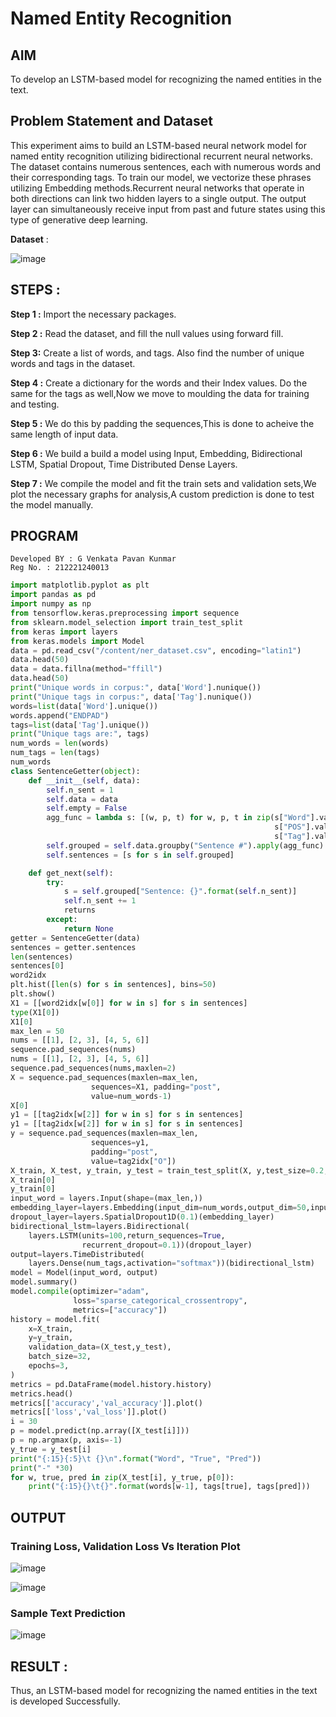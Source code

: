 # Named Entity Recognition

## AIM

To develop an LSTM-based model for recognizing the named entities in the text.

## Problem Statement and Dataset

This experiment aims to build an LSTM-based neural network model for named entity recognition utilizing bidirectional recurrent neural networks. The dataset contains numerous sentences, each with numerous words and their corresponding tags. To train our model, we vectorize these phrases utilizing Embedding methods.Recurrent neural networks that operate in both directions can link two hidden layers to a single output. The output layer can simultaneously receive input from past and future states using this type of generative deep learning.

**Dataset** :

![image](https://github.com/Pavan-Gv/Named-Entity-Recognition/assets/94827772/8e217063-c012-4045-89f3-8553fe4b6154)


## STEPS :

**Step 1 :** Import the necessary packages.

**Step 2 :** Read the dataset, and fill the null values using forward fill.

**Step 3:** Create a list of words, and tags. Also find the number of unique words and tags in the dataset.

**Step 4 :** Create a dictionary for the words and their Index values. Do the same for the tags as well,Now we move to moulding the data for training and testing.

**Step 5 :** We do this by padding the sequences,This is done to acheive the same length of input data.

**Step 6 :** We build a build a model using Input, Embedding, Bidirectional LSTM, Spatial Dropout, Time Distributed Dense Layers.

**Step 7 :** We compile the model and fit the train sets and validation sets,We plot the necessary graphs for analysis,A custom prediction is done to test the model manually.

## PROGRAM
```
Developed BY : G Venkata Pavan Kunmar
Reg No. : 212221240013
```

```python
import matplotlib.pyplot as plt
import pandas as pd
import numpy as np
from tensorflow.keras.preprocessing import sequence
from sklearn.model_selection import train_test_split
from keras import layers
from keras.models import Model
data = pd.read_csv("/content/ner_dataset.csv", encoding="latin1")
data.head(50)
data = data.fillna(method="ffill")
data.head(50)  
print("Unique words in corpus:", data['Word'].nunique())
print("Unique tags in corpus:", data['Tag'].nunique())
words=list(data['Word'].unique())
words.append("ENDPAD")
tags=list(data['Tag'].unique())
print("Unique tags are:", tags)
num_words = len(words)
num_tags = len(tags)
num_words
class SentenceGetter(object):
    def __init__(self, data):
        self.n_sent = 1
        self.data = data
        self.empty = False
        agg_func = lambda s: [(w, p, t) for w, p, t in zip(s["Word"].values.tolist(),
                                                           s["POS"].values.tolist(),
                                                           s["Tag"].values.tolist())]
        self.grouped = self.data.groupby("Sentence #").apply(agg_func)
        self.sentences = [s for s in self.grouped]

    def get_next(self):
        try:
            s = self.grouped["Sentence: {}".format(self.n_sent)]
            self.n_sent += 1
            returns
        except:
            return None
getter = SentenceGetter(data)
sentences = getter.sentences
len(sentences)
sentences[0]
word2idx
plt.hist([len(s) for s in sentences], bins=50)
plt.show()
X1 = [[word2idx[w[0]] for w in s] for s in sentences]
type(X1[0])
X1[0]
max_len = 50
nums = [[1], [2, 3], [4, 5, 6]]
sequence.pad_sequences(nums)
nums = [[1], [2, 3], [4, 5, 6]]
sequence.pad_sequences(nums,maxlen=2)
X = sequence.pad_sequences(maxlen=max_len,
                  sequences=X1, padding="post",
                  value=num_words-1)
X[0]
y1 = [[tag2idx[w[2]] for w in s] for s in sentences]
y1 = [[tag2idx[w[2]] for w in s] for s in sentences]
y = sequence.pad_sequences(maxlen=max_len,
                  sequences=y1,
                  padding="post",
                  value=tag2idx["O"])
X_train, X_test, y_train, y_test = train_test_split(X, y,test_size=0.2, random_state=1)
X_train[0]
y_train[0]
input_word = layers.Input(shape=(max_len,))
embedding_layer=layers.Embedding(input_dim=num_words,output_dim=50,input_length=max_len)(input_word)
dropout_layer=layers.SpatialDropout1D(0.1)(embedding_layer)
bidirectional_lstm=layers.Bidirectional(
    layers.LSTM(units=100,return_sequences=True,
                recurrent_dropout=0.1))(dropout_layer)
output=layers.TimeDistributed(
    layers.Dense(num_tags,activation="softmax"))(bidirectional_lstm)
model = Model(input_word, output)
model.summary()
model.compile(optimizer="adam",
              loss="sparse_categorical_crossentropy",
              metrics=["accuracy"])
history = model.fit(
    x=X_train,
    y=y_train,
    validation_data=(X_test,y_test),
    batch_size=32, 
    epochs=3,
)
metrics = pd.DataFrame(model.history.history)
metrics.head()
metrics[['accuracy','val_accuracy']].plot()
metrics[['loss','val_loss']].plot()
i = 30
p = model.predict(np.array([X_test[i]]))
p = np.argmax(p, axis=-1)
y_true = y_test[i]
print("{:15}{:5}\t {}\n".format("Word", "True", "Pred"))
print("-" *30)
for w, true, pred in zip(X_test[i], y_true, p[0]):
    print("{:15}{}\t{}".format(words[w-1], tags[true], tags[pred]))

```
## OUTPUT

### Training Loss, Validation Loss Vs Iteration Plot

![image](https://github.com/Pavan-Gv/Named-Entity-Recognition/assets/94827772/75979f1d-6818-4881-9f48-0e1bdd7a0b46)


![image](https://github.com/Pavan-Gv/Named-Entity-Recognition/assets/94827772/cc53d0c3-f8ce-4e08-a75c-34f8137238ca)


### Sample Text Prediction


![image](https://github.com/Pavan-Gv/Named-Entity-Recognition/assets/94827772/dc5dff8d-0355-4be1-8fbb-1d76d7de1fa3)


## RESULT :
Thus, an LSTM-based model for recognizing the named entities in the text is developed Successfully.



